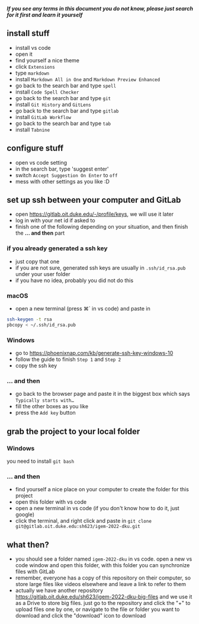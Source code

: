 ***If you see any terms in this document you do not know, please just search for it first and learn it yourself***

## install stuff
- install vs code
- open it
- find yourself a nice theme
- click `Extensions`
- type `markdown`
- install `Markdown All in One` and `Markdown Preview Enhanced`
- go back to the search bar and type `spell`
- install `Code Spell Checker`
- go back to the search bar and type `git`
- install `Git History` and `GitLens`
- go back to the search bar and type `gitlab`
- install `GitLab Workflow`
- go back to the search bar and type `tab`
- install `Tabnine`


## configure stuff
- open vs code setting
- in the search bar, type 'suggest enter'
- switch `Accept Suggestion On Enter` to `off`
- mess with other settings as you like :D

## set up ssh between your computer and GitLab
- open https://gitlab.oit.duke.edu/-/profile/keys, we will use it later
- log in with your net id if asked to
- finish one of the following depending on your situation, and then finish the **… and then** part

### if you already generated a ssh key
- just copy that one
- if you are not sure, generated ssh keys are usually in `.ssh/id_rsa.pub` under your user folder
- if you have no idea, probably you did not do this

### macOS
- open a new terminal (press ⌘` in vs code) and paste in
```zsh
ssh-keygen -t rsa
pbcopy < ~/.ssh/id_rsa.pub
```
### Windows
- go to https://phoenixnap.com/kb/generate-ssh-key-windows-10
- follow the guide to finish `Step 1` and `Step 2`
- copy the ssh key

### … and then
- go back to the browser page and paste it in the biggest box which says `Typically starts with…`
- fill the other boxes as you like
- press the `Add key` button


## grab the project to your local folder
### Windows
you need to install `git bash`
### … and then
- find yourself a nice place on your computer to create the folder for this project
- open this folder with vs code
- open a new terminal in vs code (if you don't know how to do it, just google)
- click the terminal, and right click and paste in `git clone git@gitlab.oit.duke.edu:sh623/igem-2022-dku.git`

## what then?
- you should see a folder named `igem-2022-dku` in vs code. open a new vs code window and open this folder, with this folder you can synchronize files with GitLab
- remember, everyone has a copy of this repository on their computer, so store large files like videos elsewhere and leave a link to refer to them
- actually we have another repository https://gitlab.oit.duke.edu/sh623/igem-2022-dku-big-files
and we use it as a Drive to store big files. just go to the repository and click the "+" to upload files one by one, or navigate to the file or folder you want to download and click the "download" icon to download
